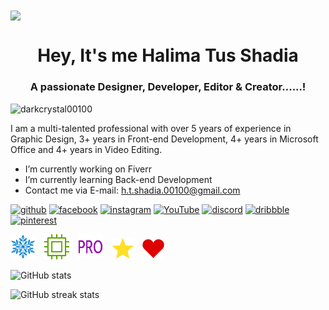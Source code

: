 <img align="center" width="500" src="[https://scontent.fdac24-4.fna.fbcdn.net/v/t39.30808-6/400752863_122115366494087535_7486481744581945641_n.png?_nc_cat=107&ccb=1-7&_nc_sid=5f2048&_nc_ohc=AKWHkSBIwJAAX-x9zxC&_nc_ht=scontent.fdac24-4.fna&oh=00_AfB0XcFZKz-0JvrQY3tpd99yEs1DiKDDy55k04B9t6O2pQ&oe=6554D81F](https://scontent.fdac24-4.fna.fbcdn.net/v/t39.30808-6/400741323_122115380168087535_4839430515503056094_n.png?_nc_cat=107&ccb=1-7&_nc_sid=5f2048&_nc_ohc=mihNhEAsz84AX_kR31s&_nc_ht=scontent.fdac24-4.fna&oh=00_AfAJeWBjC5nwsTebCVG05pIvEhx5RYUgKK1WotHklwBLbg&oe=655455C2](https://scontent.fdac24-4.fna.fbcdn.net/v/t39.30808-6/400741323_122115380168087535_4839430515503056094_n.png?_nc_cat=107&ccb=1-7&_nc_sid=5f2048&_nc_ohc=mihNhEAsz84AX_kR31s&_nc_ht=scontent.fdac24-4.fna&oh=00_AfAJeWBjC5nwsTebCVG05pIvEhx5RYUgKK1WotHklwBLbg&oe=655455C2)">

<h1 align="center">Hey, It's me Halima Tus Shadia</h1>
<h3 align="center">A passionate Designer, Developer, Editor & Creator......!</h3>

<p align="left"> <img src="https://komarev.com/ghpvc/?username=darkcrystal00100&label=Profile%20views&color=0e75b6&style=flat" alt="darkcrystal00100" /> </p>
 

I am a multi-talented professional with over 5 years of experience in Graphic Design, 3+ years in Front-end Development, 4+ years in Microsoft Office and 4+ years in Video Editing.

- I’m currently working on Fiverr 
- I’m currently learning Back-end Development 
- Contact me via E-mail: h.t.shadia.00100@gmail.com 


[<img src='https://cdn.jsdelivr.net/npm/simple-icons@3.0.1/icons/github.svg' alt='github' height='40'>](https://github.com/DarkCrystal00100)  [<img src='https://cdn.jsdelivr.net/npm/simple-icons@3.0.1/icons/facebook.svg' alt='facebook' height='40'>](https://www.facebook.com/https://www.facebook.com/ht.shadia.00100)  [<img src='https://cdn.jsdelivr.net/npm/simple-icons@3.0.1/icons/instagram.svg' alt='instagram' height='40'>](https://www.instagram.com/https://www.instagram.com/ht_shadia_00100//)  [<img src='https://cdn.jsdelivr.net/npm/simple-icons@3.0.1/icons/youtube.svg' alt='YouTube' height='40'>](https://www.youtube.com/channel/https://www.youtube.com/channel/UCy9du7U6ioKpLhyWQoMQ9QA)  [<img src='https://cdn.jsdelivr.net/npm/simple-icons@3.0.1/icons/discord.svg' alt='discord' height='40'>](https://discord.com/users/1166300111270330369)  [<img src='https://cdn.jsdelivr.net/npm/simple-icons@3.0.1/icons/dribbble.svg' alt='dribbble' height='40'>](https://dribbble.com/ht_shadia_00100)  [<img src='https://cdn.jsdelivr.net/npm/simple-icons@3.0.1/icons/pinterest.svg' alt='pinterest' height='40'>](https://www.pinterest.com/ht_shadia_00100/)  

<a href='https://archiveprogram.github.com/'><img src='https://raw.githubusercontent.com/acervenky/animated-github-badges/master/assets/acbadge.gif' width='40' height='40'></a> <a href='https://docs.github.com/en/developers'><img src='https://raw.githubusercontent.com/acervenky/animated-github-badges/master/assets/devbadge.gif' width='40' height='40'></a> <a href='https://github.com/pricing'><img src='https://raw.githubusercontent.com/acervenky/animated-github-badges/master/assets/pro.gif' width='40' height='40'></a> <a href='https://stars.github.com/'><img src='https://raw.githubusercontent.com/acervenky/animated-github-badges/master/assets/starbadge.gif' width='35' height='35'></a> <a href='https://docs.github.com/en/github/supporting-the-open-source-community-with-github-sponsors'><img src='https://raw.githubusercontent.com/acervenky/animated-github-badges/master/assets/sponsorbadge.gif' width='35' height='35'></a> 

![GitHub stats](https://github-readme-stats.vercel.app/api?username=DarkCrystal00100&show_icons=true&theme=transparent)  

![GitHub streak stats](https://streak-stats.demolab.com/?user=DarkCrystal00100)  

